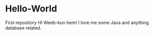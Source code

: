 # Hello-World
First repository
Hi Weeb-kun here!
I love me some Java and anything database related.

